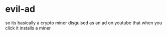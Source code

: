 # evil-ad
so its basically a crypto miner disguised as an ad on youtube that when you click it installs a miner
